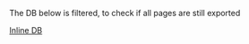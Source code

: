 The DB below is filtered, to check if all pages are still exported

[Inline DB](<./Inline DB f412a77670364451886e9740197a26db.csv>)